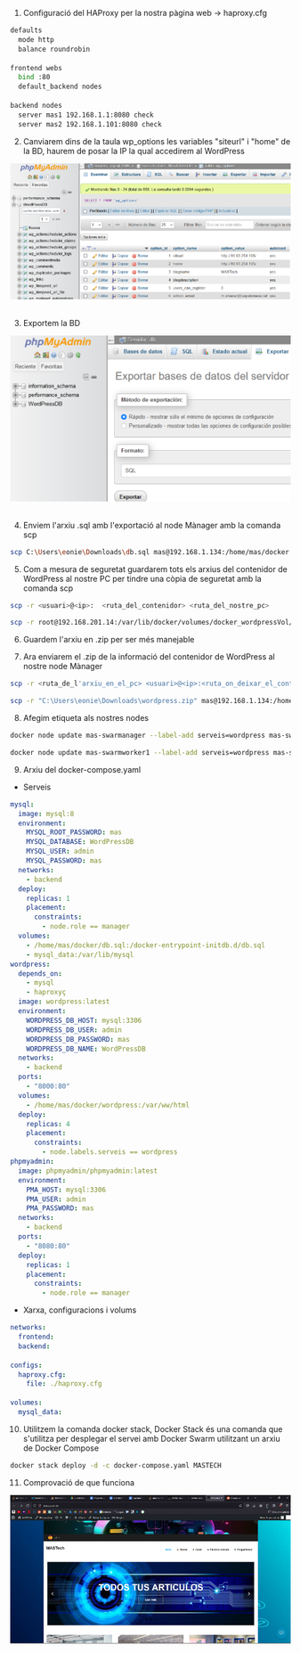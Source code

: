 1. Configuració del HAProxy per la nostra pàgina web → haproxy.cfg
```bash
defaults
  mode http
  balance roundrobin

frontend webs
  bind :80
  default_backend nodes

backend nodes
  server mas1 192.168.1.1:8080 check
  server mas2 192.168.1.101:8080 check
```

2. Canviarem dins de la taula wp_options les variables "siteurl" i "home" de la BD, haurem de posar la IP la qual accedirem al WordPress

![Canvi variables](../../.Images/Docker/canviv.PNG) <br><br>

3. Exportem la BD

![Exportació de la BD](../../.Images/Docker/exportbd.PNG) <br><br>

4. Enviem l'arxiu .sql amb l'exportació al node Mànager amb la comanda scp
```bash
scp C:\Users\eonie\Downloads\db.sql mas@192.168.1.134:/home/mas/docker
```

5. Com a mesura de seguretat guardarem tots els arxius del contenidor de WordPress al nostre PC per tindre una còpia de seguretat amb la comanda scp
```bash
scp -r <usuari>@<ip>:  <ruta_del_contenidor> <ruta_del_nostre_pc>
```
```bash
scp -r root@192.168.201.14:/var/lib/docker/volumes/docker_wordpressVol/_data/* "C:\Users\eonie\Downloads\wordpress"
```

6. Guardem l'arxiu en .zip per ser més manejable

7. Ara enviarem el .zip de la informació del contenidor de WordPress al nostre node Mànager
```bash
scp -r <ruta_de_l'arxiu_en_el_pc> <usuari>@<ip>:<ruta_on_deixar_el_contenidor> 
```
```bash
scp -r "C:\Users\eonie\Downloads\wordpress.zip" mas@192.168.1.134:/home/mas/docker/
```

8. Afegim etiqueta als nostres nodes
```bash
docker node update mas-swarmanager --label-add serveis=wordpress mas-swarmanager
```
```bash
docker node update mas-swarmworker1 --label-add serveis=wordpress mas-swarmworker1
```

9. Arxiu del docker-compose.yaml
- Serveis
```yaml
mysql:
  image: mysql:8
  environment:
    MYSQL_ROOT_PASSWORD: mas
    MYSQL_DATABASE: WordPressDB
    MYSQL_USER: admin
    MYSQL_PASSWORD: mas
  networks:
    - backend
  deploy:
    replicas: 1
    placement:
      constraints:
        - node.role == manager
  volumes:
    - /home/mas/docker/db.sql:/docker-entrypoint-initdb.d/db.sql
    - mysql_data:/var/lib/mysql
wordpress:
  depends_on:
    - mysql
    - haproxyç
  image: wordpress:latest
  environment:
    WORDPRESS_DB_HOST: mysql:3306
    WORDPRESS_DB_USER: admin
    WORDPRESS_DB_PASSWORD: mas
    WORDPRESS_DB_NAME: WordPressDB
  networks:
    - backend
  ports:
    - "8000:80"
  volumes:
    - /home/mas/docker/wordpress:/var/ww/html
  deploy:
    replicas: 4
    placement:
      constraints:
        - node.labels.serveis == wordpress
phpmyadmin:
  image: phpmyadmin/phpmyadmin:latest
  environment:
    PMA_HOST: mysql:3306
    PMA_USER: admin
    PMA_PASSWORD: mas
  networks:
    - backend
  ports:
    - "8080:80"
  deploy:
    replicas: 1
    placement:
      constraints:
        - node.role == manager
```

- Xarxa, configuracions i volums
```yaml
networks:
  frontend:
  backend:

configs:
  haproxy.cfg:
    file: ./haproxy.cfg

volumes:
  mysql_data:
```

10. Utilitzem la comanda docker stack, Docker Stack és una comanda que s'utilitza per desplegar el servei amb Docker Swarm utilitzant un arxiu de Docker Compose
```bash
docker stack deploy -d -c docker-compose.yaml MASTECH
```

11. Comprovació de que funciona

![Exportació de la BD](../../.Images/Docker/funciona1.PNG) <br><br>
